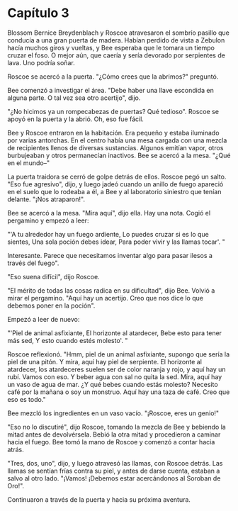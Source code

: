 # Capítulo 3

Blossom Bernice Breydenblach y Roscoe atravesaron el sombrío pasillo que conducía a una gran puerta de madera. Habían perdido de vista a Zebulon hacía muchos giros y vueltas, y Bee esperaba que le tomara un tiempo cruzar el foso. O mejor aún, que caería y sería devorado por serpientes de lava.
Uno podría soñar.

Roscoe se acercó a la puerta. "¿Cómo crees que la abrimos?" preguntó.

Bee comenzó a investigar el área. "Debe haber una llave escondida en alguna parte. O tal vez sea otro acertijo", dijo.

"¿No hicimos ya un rompecabezas de puertas? Qué tedioso". Roscoe se apoyó en la puerta y la abrió. Oh, eso fue fácil.

Bee y Roscoe entraron en la habitación. Era pequeño y estaba iluminado por varias antorchas. En el centro había una mesa cargada con una mezcla de recipientes llenos de diversas sustancias. Algunos emitían vapor, otros burbujeaban y otros permanecían inactivos. Bee se acercó a la mesa. "¿Qué en el mundo–"

La puerta traidora se cerró de golpe detrás de ellos. Roscoe pegó un salto. "Eso fue agresivo", dijo, y luego jadeó cuando un anillo de fuego apareció en el suelo que lo rodeaba a él, a Bee y al laboratorio siniestro que tenían delante. "¡Nos atraparon!".

Bee se acercó a la mesa. "Mira aquí", dijo ella. Hay una nota. Cogió el pergamino y empezó a leer:

"'A tu alrededor hay un fuego ardiente, Lo puedes cruzar si es lo que sientes, Una sola poción debes idear, Para poder vivir y las llamas tocar'. "

Interesante. Parece que necesitamos inventar algo para pasar ilesos a través del fuego".

"Eso suena difícil", dijo Roscoe.

"El mérito de todas las cosas radica en su dificultad", dijo Bee. Volvió a mirar el pergamino. "Aquí hay un acertijo. Creo que nos dice lo que debemos poner en la poción".

Empezó a leer de nuevo:

"'Piel de animal asfixiante, El horizonte al atardecer, Bebe esto para tener más sed, Y esto cuando estés molesto'. "

Roscoe reflexionó. "Hmm, piel de un animal asfixiante, supongo que sería la piel de una pitón. Y mira, aquí hay piel de serpiente.
El horizonte al atardecer, los atardeceres suelen ser de color naranja y rojo, y aquí hay un rubí. Vamos con eso. Y beber agua con sal no quita la sed. Mira, aquí hay un vaso de agua de mar. ¿Y qué bebes cuando estás molesto? Necesito café por la mañana o soy un monstruo. Aquí hay una taza de café. Creo que eso es todo."

Bee mezcló los ingredientes en un vaso vacío. "¡Roscoe, eres un genio!"

"Eso no lo discutiré", dijo Roscoe, tomando la mezcla de Bee y bebiendo la mitad antes de devolvérsela. Bebió la otra mitad y procedieron a caminar hacia el fuego. Bee tomó la mano de Roscoe y comenzó a contar hacia atrás.

"Tres, dos, uno", dijo, y luego atravesó las llamas, con Roscoe detrás. Las llamas se sentían frías contra su piel, y antes de darse cuenta, estaban a salvo al otro lado. "¡Vamos! ¡Debemos estar acercándonos al Soroban de Oro!".

Continuaron a través de la puerta y hacia su próxima aventura.
